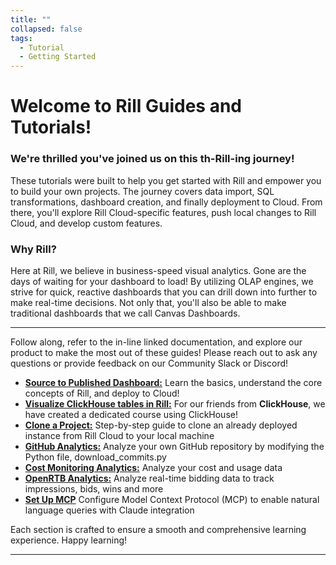 ```yaml
---
title: ""
collapsed: false
tags:
  - Tutorial
  - Getting Started
---
```


# Welcome to Rill Guides and Tutorials!

### We're thrilled you've joined us on this th-Rill-ing journey!

These tutorials were built to help you get started with Rill and empower you to build your own projects. The journey covers data import, SQL transformations, dashboard creation, and finally deployment to Cloud. From there, you'll explore Rill Cloud-specific features, push local changes to Rill Cloud, and develop custom features.

### Why Rill?
Here at Rill, we believe in business-speed visual analytics. Gone are the days of waiting for your dashboard to load! By utilizing OLAP engines, we strive for quick, reactive dashboards that you can drill down into further to make real-time decisions. Not only that, you'll also be able to make traditional dashboards that we call Canvas Dashboards.

---
Follow along, refer to the in-line linked documentation, and explore our product to make the most out of these guides! Please reach out to ask any questions or provide feedback on our Community Slack or Discord!

- [**Source to Published Dashboard:**](/guides/rill-basics/launch) Learn the basics, understand the core concepts of Rill, and deploy to Cloud!
- [**Visualize ClickHouse tables in Rill:**](/guides/rill-clickhouse) For our friends from **ClickHouse**, we have created a dedicated course using ClickHouse!
- [**Clone a Project:**](/guides/clone-a-project) Step-by-step guide to clone an already deployed instance from Rill Cloud to your local machine
- [**GitHub Analytics:**](/guides/github-analytics) Analyze your own GitHub repository by modifying the Python file, download_commits.py
- [**Cost Monitoring Analytics:**](/guides/cost-monitoring-analytics) Analyze your cost and usage data
- [**OpenRTB Analytics:**](/guides/openrtb-analytics) Analyze real-time bidding data to track impressions, bids, wins and more
- [**Set Up MCP**](/guides/setting-up-mcp) Configure Model Context Protocol (MCP) to enable natural language queries with Claude integration

<!-- - [**Rill + MotherDuck:**](/guides/rill-motherduck) For our friends from **MotherDuck**, we have created a dedicated course using MotherDuck! -->
<!-- - **Explore the Various Guides:** Explore the various guides on how to use Rill to the maximum capability and get the most out of our platform! -->
<!-- - [**GA4 Analytics:**](/guides/) text
- [**Logging Analytics:**](/guides/) text -->

Each section is crafted to ensure a smooth and comprehensive learning experience. Happy learning!

---